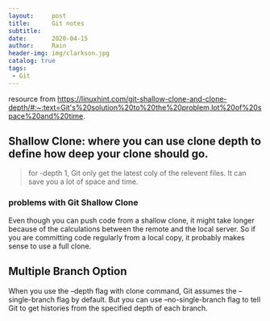 ```yaml
---
layout:     post
title:      Git notes
subtitle:   
date:       2020-04-15
author:     Rain
header-img: img/clarkson.jpg
catalog: true
tags:    
 - Git
---
```

resource from https://linuxhint.com/git-shallow-clone-and-clone-depth/#:~:text=Git's%20solution%20to%20the%20problem,lot%20of%20space%20and%20time.

## **Shallow Clone:** where you can use clone depth to define how deep your clone should go.

> for -depth 1, Git only get the latest coly of the relevent files. It can save you a lot of space and time.

### problems with Git Shallow Clone
Even though you can push code from a shallow clone, it might take longer because of the calculations between the remote and the local server. So if you are committing code regularly from a local copy, it probably makes sense to use a full clone.

## Multiple Branch Option
When you use the –depth flag with clone command, Git assumes the –single-branch flag by default. But you can use –no-single-branch flag to tell Git to get histories from the specified depth of each branch.
